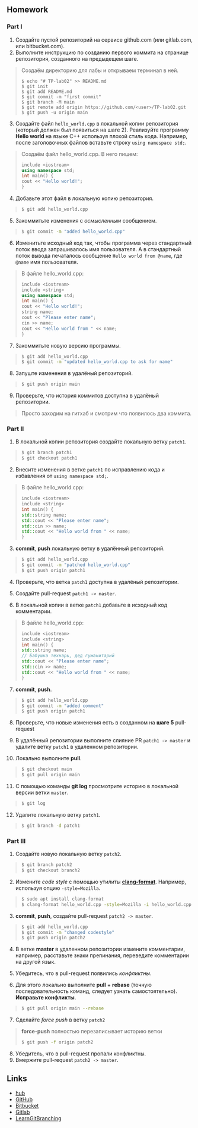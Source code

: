 ## Homework

### Part I

1. Создайте пустой репозиторий на сервисе github.com (или gitlab.com, или bitbucket.com).
2. Выполните инструкцию по созданию первого коммита на странице репозитория, созданного на предыдещем шаге.

> Создаём директорию для лабы и открываем терминал в ней.
> 
> ```
> $ echo "# TP-lab02" >> README.md
> $ git init
> $ git add README.md
> $ git commit -m "first commit"
> $ git branch -M main
> $ git remote add origin https://github.com/<user>/TP-lab02.git
> $ git push -u origin main
> ```

3. Создайте файл `hello_world.cpp` в локальной копии репозитория (который должен был появиться на шаге 2). Реализуйте программу **Hello world** на языке C++ используя плохой стиль кода. Например, после заголовочных файлов вставьте строку `using namespace std;`.

> Создаём файл hello_world.cpp. В него пишем:
> ```cpp
> include <iostream>
> using namespace std;
> int main() {
> cout << "Hello world!";
> }
> ```

4. Добавьте этот файл в локальную копию репозитория.

> ```sh
> $ git add hello_world.cpp
> ```

5. Закоммитьте изменения с *осмысленным* сообщением.

> ```sh
> $ git commit -m "added hello_world.cpp"
> ```

6. Изменитьте исходный код так, чтобы программа через стандартный поток ввода запрашивалось имя пользователя. А в стандартный поток вывода печаталось сообщение `Hello world from @name`, где `@name` имя пользователя.

> В файле hello_world.cpp:
> ```cpp
> include <iostream>
> include <string>
> using namespace std;
> int main() {
> cout << "Hello world!";
> string name;
> cout << "Please enter name";
> cin >> name;
> cout << "Hello world from " << name;
> }
> ```

7. Закоммитьте новую версию программы.

> ```sh
> $ git add hello_world.cpp
> $ git commit -m "updated hello_world.cpp to ask for name"
> ```

8. Запуште изменения в удалёный репозиторий.

> ```sh
> $ git push origin main
> ```

9. Проверьте, что история коммитов доступна в удалёный репозитории.

> Просто заходим на гитхаб и смотрим что появилось два коммита.

### Part II

1. В локальной копии репозитория создайте локальную ветку `patch1`.

> ```sh
> $ git branch patch1
> $ git checkout patch1
> ```

2. Внесите изменения в ветке `patch1` по исправлению кода и избавления от `using namespace std;`.

> В файле hello_world.cpp:
> ```cpp
> include <iostream>
> include <string>
> int main() {
> std::string name;
> std::cout << "Please enter name";
> std::cin >> name;
> std::cout << "Hello world from " << name;
> }
> ```
>

3. **commit**, **push** локальную ветку в удалённый репозиторий.

> ```sh
> $ git add hello_world.cpp
> $ git commit -m "patched hello_world.cpp"
> $ git push origin patch1
> ```

4. Проверьте, что ветка `patch1` доступна в удалёный репозитории.

5. Создайте pull-request `patch1 -> master`.

6. В локальной копии в ветке `patch1` добавьте в исходный код комментарии.

> В файле hello_world.cpp:
> ```cpp
> include <iostream>
> include <string>
> int main() {
> std::string name;
> // Бабушка технарь, дед гуманитарий
> std::cout << "Please enter name";
> std::cin >> name;
> std::cout << "Hello world from " << name;
> }
> ```

7. **commit**, **push**.

> ```sh
> $ git add hello_world.cpp
> $ git commit -m "added comment"
> $ git push origin patch1
> ```

8. Проверьте, что новые изменения есть в созданном на **шаге 5** pull-request

9. В удалённый репозитории выполните  слияние PR `patch1 -> master` и удалите ветку `patch1` в удаленном репозитории.

10. Локально выполните **pull**.

> ```sh
> $ git checkout main
> $ git pull origin main
> ```

11. С помощью команды **git log** просмотрите историю в локальной версии ветки `master`.

> ```sh
> $ git log
> ```

12. Удалите локальную ветку `patch1`.

> ```sh
> $ git branch -d patch1
> ```

### Part III

1. Создайте новую локальную ветку `patch2`.

> ```sh
> $ git branch patch2
> $ git checkout branch2
> ```

2. Измените *code style* с помощью утилиты [**clang-format**](http://clang.llvm.org/docs/ClangFormat.html). Например, используя опцию `-style=Mozilla`.

> ```sh
> $ sudo apt install clang-format
> $ clang-format hello_world.cpp -style=Mozilla -i hello_world.cpp
> ```

3. **commit**, **push**, создайте pull-request `patch2 -> master`.

> ```sh
> $ git add hello_world.cpp
> $ git commit -m "changed codestyle"
> $ git push origin patch2
> ```
>

4. В ветке **master** в удаленном репозитории измените комментарии, например, расставьте знаки препинания, переведите комментарии на другой язык.


5. Убедитесь, что в pull-request появились *конфликтны*.

6. Для этого локально выполните **pull** + **rebase** (точную последовательность команд, следует узнать самостоятельно). **Исправьте конфликты**.

> ```sh
> $ git pull origin main --rebase
> ```

7. Сделайте *force push* в ветку `patch2`

> **force-push** полностью перезаписывает историю ветки
>
> ```sh
> $ git push -f origin patch2
> ```

8. Убедитель, что в pull-request пропали конфликтны. 
9. Вмержите pull-request `patch2 -> master`.


## Links

- [hub](https://hub.github.com/)
- [GitHub](https://github.com)
- [Bitbucket](https://bitbucket.org)
- [Gitlab](https://about.gitlab.com)
- [LearnGitBranching](http://learngitbranching.js.org/)
